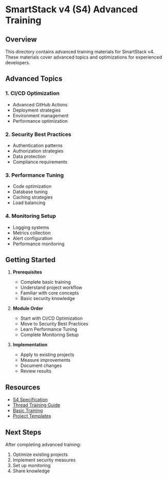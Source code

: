 # SmartStack v4 (S4) Advanced Training

## Overview

This directory contains advanced training materials for SmartStack v4. These materials cover advanced topics and optimizations for experienced developers.

## Advanced Topics

### 1. CI/CD Optimization
- Advanced GitHub Actions
- Deployment strategies
- Environment management
- Performance optimization

### 2. Security Best Practices
- Authentication patterns
- Authorization strategies
- Data protection
- Compliance requirements

### 3. Performance Tuning
- Code optimization
- Database tuning
- Caching strategies
- Load balancing

### 4. Monitoring Setup
- Logging systems
- Metrics collection
- Alert configuration
- Performance monitoring

## Getting Started

1. **Prerequisites**
   - Complete basic training
   - Understand project workflow
   - Familiar with core concepts
   - Basic security knowledge

2. **Module Order**
   - Start with CI/CD Optimization
   - Move to Security Best Practices
   - Learn Performance Tuning
   - Complete Monitoring Setup

3. **Implementation**
   - Apply to existing projects
   - Measure improvements
   - Document changes
   - Review results

## Resources

- [S4 Specification](../docs/smartstack-v4-spec.md)
- [Thread Training Guide](../thread-training-v0.md)
- [Basic Training](../basics/)
- [Project Templates](../templates/)

## Next Steps

After completing advanced training:
1. Optimize existing projects
2. Implement security measures
3. Set up monitoring
4. Share knowledge 